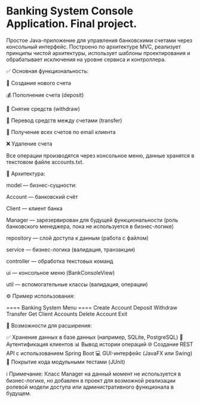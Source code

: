 # Banking System Console Application. Final project.

Простое Java-приложение для управления банковскими счетами через консольный интерфейс. Построено по архитектуре MVC, 
реализует принципы чистой архитектуры, использует шаблоны проектирования и обрабатывает исключения на уровне сервиса и контроллера.


✅ Основная функциональность:
 
📄 Создание нового счета

💰 Пополнение счета (deposit)

🏧 Снятие средств (withdraw)

🔁 Перевод средств между счетами (transfer)

🔎 Получение всех счетов по email клиента

❌ Удаление счета

Все операции производятся через консольное меню, данные хранятся в текстовом файле accounts.txt.


🧱 Архитектура:

model — бизнес-сущности:

Account — банковский счёт

Client — клиент банка

Manager — зарезервирован для будущей функциональности (роль банковского менеджера, пока не используется в бизнес-логике)

repository — слой доступа к данным (работа с файлом)

service — бизнес-логика (валидация, транзакции)

controller — обработка текстовых команд

ui — консольное меню (BankConsoleView)

util — вспомогательные классы (валидация, операции)


⚙️ Пример использования:

==== Banking System Menu ====
Create Account
Deposit
Withdraw
Transfer
Get Client Accounts
Delete Account
Exit


🚀 Возможности для расширения:

✅ Хранение данных в базе данных (например, SQLite, PostgreSQL)
🔐 Аутентификация клиентов
📊 Вывод истории операций
🌐 Создание REST API с использованием Spring Boot
💻 GUI-интерфейс (JavaFX или Swing)
🧪 Покрытие кода модульными тестами (JUnit)


ℹ️ Примечание:
Класс Manager на данный момент не используется в бизнес-логике, но добавлен в проект для возможной реализации ролевой модели доступа или административного функционала в будущем.

